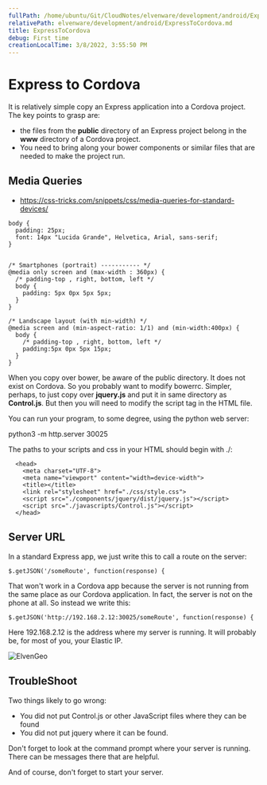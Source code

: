 ```yaml
---
fullPath: /home/ubuntu/Git/CloudNotes/elvenware/development/android/ExpressToCordova.md
relativePath: elvenware/development/android/ExpressToCordova.md
title: ExpressToCordova
debug: First time
creationLocalTime: 3/8/2022, 3:55:50 PM
---
```


<!-- toc -->
<!-- tocstop -->

# Express to Cordova

It is relatively simple copy an Express application into a
Cordova project. The key points to grasp are:

* the files from the **public** directory of an Express project belong in the **www** directory of a Cordova project. 
* You need to bring along your bower components or similar files that are needed to make the project run.

## Media Queries

- <https://css-tricks.com/snippets/css/media-queries-for-standard-devices/>

```
body {
  padding: 25px;
  font: 14px "Lucida Grande", Helvetica, Arial, sans-serif;
}


/* Smartphones (portrait) ----------- */
@media only screen and (max-width : 360px) {
  /* padding-top , right, bottom, left */
  body {
    padding: 5px 0px 5px 5px;
  }
}

/* Landscape layout (with min-width) */
@media screen and (min-aspect-ratio: 1/1) and (min-width:400px) {
  body {
    /* padding-top , right, bottom, left */
    padding:5px 0px 5px 15px;
  }
}
```

When you copy over bower, be aware of the public directory. It does not exist
on Cordova. So you probably want to modify bowerrc. Simpler, perhaps, to just
copy over **jquery.js** and put it in same directory as **Control.js**. But
then you will need to modify the script tag in the HTML file.

You can run your program, to some degree, using the python web server:

python3 -m http.server 30025

The paths to your scripts and css in your HTML should begin with ./:

```
  <head>
    <meta charset="UTF-8">
    <meta name="viewport" content="width=device-width">
    <title></title>
    <link rel="stylesheet" href="./css/style.css">
    <script src="./components/jquery/dist/jquery.js"></script>
    <script src="./javascripts/Control.js"></script>
  </head>
```

## Server URL

In a standard Express app, we just write this to call a route on the server:

```
$.getJSON('/someRoute', function(response) {
```

That won't work in a Cordova app because the server is not running from the
same place as our Cordova application. In fact, the server is not on the phone
at all. So instead we write this:

```
$.getJSON('http://192.168.2.12:30025/someRoute', function(response) {
```

Here 192.168.2.12 is the address where my server is running. It will probably be,
for most of you, your Elastic IP.

<img class="small" src="https://drive.google.com/uc?id=0B25UTAlOfPRGcElESW1La1RzUEU" alt="ElvenGeo">


## TroubleShoot

Two things likely to go wrong:

- You did not put Control.js or other JavaScript files where they can be found
- You did not put jquery where it can be found.

Don't forget to look at the command prompt where your server is running. There
can be messages there that are helpful.

And of course, don't forget to start your server.



